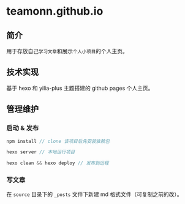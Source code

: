 # teamonn.github.io

## 简介

用于存放自己`学习文章`和展示`个人小项目`的个人主页。

## 技术实现

基于 hexo 和 yilia-plus 主题搭建的 github pages 个人主页。

## 管理维护


### 启动 & 发布

``` js
npm install // clone 该项目后先安装依赖包

hexo server // 本地运行项目

hexo clean && hexo deploy // 发布到远程
```

### 写文章

在 `source` 目录下的 `_posts` 文件下新建 md 格式文件（可复制之前的改）。
